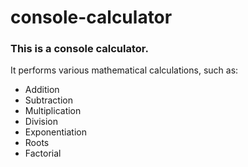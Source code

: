 # console-calculator

### This is a console calculator.

It performs various mathematical calculations, such as:

* Addition
* Subtraction
* Multiplication
* Division
* Exponentiation
* Roots
* Factorial
